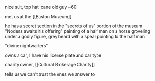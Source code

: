 nice suit, top hat, cane
old guy ~60


met us at the [[Boston Museum]]

he has a secret section in the "secrets of us" portion of the museum
"Nodens awaits his offering" painting of a half man on a horse groveling under a godly figure, grey beard with a spear pointing to the half man

"divine nightwalkers"

owns a car, I have his license plate and car type

charity owner, [[Cultural Brokerage Charity]]

tells us we can't trust the ones we answer to